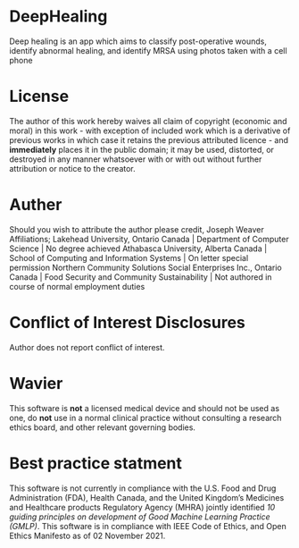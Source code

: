 # DeepHealing
Deep healing is an app which aims to classify post-operative wounds, identify abnormal healing, and identify MRSA using photos taken with a cell phone  
# License 
The author of this work hereby waives all claim of copyright (economic and moral) in this work - with exception of included work which is a derivative of previous works in which case it retains the previous attributed licence  -  and **immediately** places it in the public domain; it may be used, distorted, or destroyed in any manner whatsoever with or with out without further attribution or notice to the creator. 
# Auther
Should you wish to attribute the author please credit, 
Joseph Weaver 
Affiliations;
Lakehead University, Ontario Canada | Department of Computer Science | No degree achieved 
Athabasca University, Alberta Canada | School of Computing and Information Systems | On letter special permission
Northern Community Solutions Social Enterprises Inc., Ontario Canada | Food Security and Community Sustainability | Not authored in course of normal employment duties 
# Conflict of Interest Disclosures
Author does not report conflict of interest.
# Wavier 
This software is **not** a licensed medical device and should not be used as one, do **not** use in a normal clinical practice without consulting a research ethics board, and other relevant governing bodies.
# Best practice statment
This software is not currently in compliance with the U.S. Food and Drug Administration (FDA), Health Canada, and the United Kingdom’s Medicines and Healthcare products Regulatory Agency (MHRA) jointly identified *10 guiding principles on development of Good Machine Learning Practice (GMLP)*. This software is in compliance with IEEE Code of Ethics, and Open Ethics Manifesto as of 02 November 2021.
